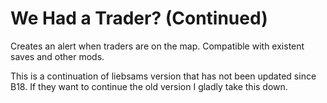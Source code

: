 # We Had a Trader? (Continued)

Creates an alert when traders are on the map.
Compatible with existent saves and other mods.

This is a continuation of liebsams version that has not been updated since B18.
If they want to continue the old version I gladly take this down.
